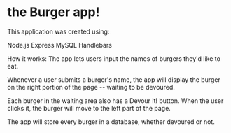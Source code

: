 
# the Burger app!

This application was created using:

Node.js
Express
MySQL
Handlebars

How it works:
The app lets users input the names of burgers they'd like to eat.

Whenever a user submits a burger's name, the app will display the burger on the right portion of the page -- waiting to be devoured.

Each burger in the waiting area also has a Devour it! button. When the user clicks it, the burger will move to the left part of the page.

The app will store every burger in a database, whether devoured or not.
